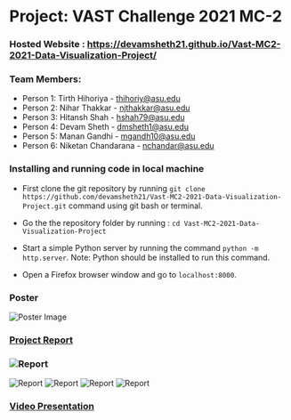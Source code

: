 # Project: VAST Challenge 2021 MC-2
### Hosted Website : https://devamsheth21.github.io/Vast-MC2-2021-Data-Visualization-Project/
### Team Members:
- Person 1: Tirth Hihoriya - thihoriy@asu.edu
- Person 2: Nihar Thakkar - njthakkar@asu.edu
- Person 3: Hitansh Shah - hshah79@asu.edu
- Person 4: Devam Sheth - dmsheth1@asu.edu
- Person 5: Manan Gandhi - mgandh10@asu.edu
- Person 6: Niketan Chandarana - nchandar@asu.edu

### Installing and running code in local machine

- First clone the git repository by running `git clone https://github.com/devamsheth21/Vast-MC2-2021-Data-Visualization-Project.git` command using git bash or terminal.

- Go the the repository folder by running :
 `cd Vast-MC2-2021-Data-Visualization-Project`

- Start a simple Python server by running the command `python -m http.server`. Note: Python should be installed to run this command.

- Open a Firefox browser window and go to `localhost:8000`.
### Poster
![Poster Image](DV_poster.jpg)
### [Project Report](https://docs.google.com/document/d/1_R_ygCEY0ZkCn-aUuypwIZvURobctY-NOcmI_ee9_N0/edit?usp=sharing)
### ![Report](DV_Team_Report/1.jpg) 
![Report](DV_Team_Report/2.jpg) 
![Report](DV_Team_Report/3.jpg) 
![Report](DV_Team_Report/4.jpg) 
![Report](DV_Team_Report/5.jpg) 


### [Video Presentation](https://drive.google.com/file/d/1ShsXpQhaQAEpjstM8Eht4vvEjHzT0WDv/view?usp=sharing)
